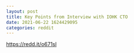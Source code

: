 ```yaml
--- 
layout: post 
title: Key Points from Interview with IOHK CTO 
date: 2021-06-22 1624429095 
categories: reddit 
--- 
```

https://redd.it/o671sl